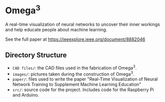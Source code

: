 # Omega<sup>3</sup>

A real-time visualization of neural networks to uncover their inner workings and help educate people about machine learning.

See the full paper at https://ieeexplore.ieee.org/document/8882046

## Directory Structure

- `CAD files/`: the CAD files used in the fabrication of Omega<sup>3</sup>.
- `images/`: pictures taken during the construction of Omega<sup>3</sup>.
- `paper/`: files used to write the paper "Real-Time Visualization of Neural Network Training to Supplement Machine Learning Education"
- `src/`: source code for the project. Includes code for the Raspberry Pi and Arduino.

